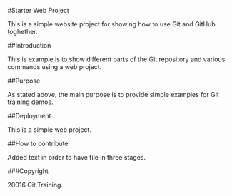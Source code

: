 #Starter Web Project

This is a simple website project for showing how to use Git and GitHub toghether.

##Introduction

This is example is to show different parts of the Git repository and various commands using a web project.

##Purpose

As stated above, the main purpose is to provide simple examples for Git training demos.

##Deployment

This is a simple web project.

##How to contribute

Added text in order to have file in three stages.

###Copyright

20016 Git.Training.
